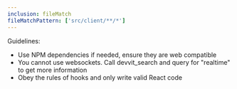 ```yaml
---
inclusion: fileMatch
fileMatchPattern: ['src/client/**/*']
---
```

Guidelines:
- Use NPM dependencies if needed, ensure they are web compatible
- You cannot use websockets. Call devvit_search and query for "realtime" to get more information
- Obey the rules of hooks and only write valid React code

